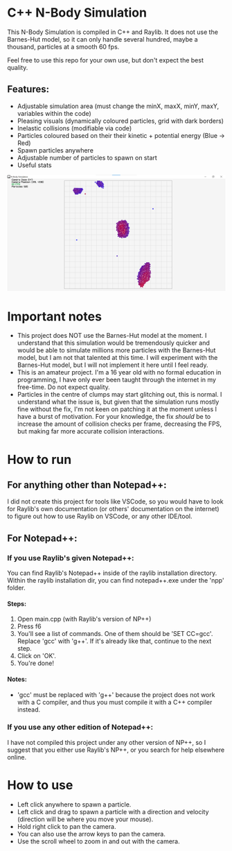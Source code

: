 # C++ N-Body Simulation
This N-Body Simulation is compiled in C++ and Raylib. It does not use the Barnes-Hut model, so it can only handle several hundred, maybe a thousand, particles at a smooth 60 fps.

Feel free to use this repo for your own use, but don't expect the best quality.

## Features:
- Adjustable simulation area (must change the minX, maxX, minY, maxY, variables within the code)
- Pleasing visuals (dynamically coloured particles, grid with dark borders)
- Inelastic collisions (modifiable via code)
- Particles coloured based on their their kinetic + potential energy (Blue -> Red)
- Spawn particles anywhere
- Adjustable number of particles to spawn on start
- Useful stats

![image](Assets/thumbnail.png)

# Important notes

- This project does NOT use the Barnes-Hut model at the moment. I understand that this simulation would be tremendously quicker and would be able to simulate millions more particles with the Barnes-Hut model, but I am not that talented at this time. I will experiment with the Barnes-Hut model, but I will not implement it here until I feel ready.
- This is an amateur project. I'm a 16 year old with no formal education in programming, I have only ever been taught through the internet in my free-time. Do not expect quality.
- Particles in the centre of clumps may start glitching out, this is normal. I understand what the issue is, but given that the simulation runs mostly fine without the fix, I'm not keen on patching it at the moment unless I have a burst of motivation. For your knowledge, the fix *should* be to increase the amount of collision checks per frame, decreasing the FPS, but making far more accurate collision interactions.

# How to run

## For anything other than Notepad++:
I did not create this project for tools like VSCode, so you would have to look for Raylib's own documentation (or others' documentation on the internet) to figure out how to use Raylib on VSCode, or any other IDE/tool.

## For Notepad++:

### If you use Raylib's given Notepad++:
You can find Raylib's Notepad++ inside of the raylib installation directory. Within the raylib installation dir, you can find notepad++.exe under the 'npp' folder.

#### Steps:
1. Open main.cpp (with Raylib's version of NP++) 
2. Press f6 
3. You'll see a list of commands. One of them should be 'SET CC=gcc'. Replace 'gcc' with 'g++'. If it's already like that, continue to the next step.
4. Click on 'OK'.
5. You're done!

#### Notes:
- 'gcc' must be replaced with 'g++' because the project does not work with a C compiler, and thus you must compile it with a C++ compiler instead.

### If you use any other edition of Notepad++:
I have not compiled this project under any other version of NP++, so I suggest that you either use Raylib's NP++, or you search for help elsewhere online.


# How to use

- Left click anywhere to spawn a particle.
- Left click and drag to spawn a particle with a direction and velocity (direction will be where you move your mouse).
- Hold right click to pan the camera.
- You can also use the arrow keys to pan the camera.
- Use the scroll wheel to zoom in and out with the camera.